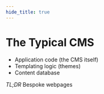 ```yaml
---
hide_title: true
---
```


# The Typical CMS

* Application code (the CMS itself)
* Templating logic (themes)
* Content database

*TL;DR* Bespoke webpages
